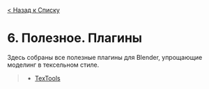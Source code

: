 [< Назад к Списку](utils.md)
# 6. Полезное. Плагины
Здесь собраны все полезные плагины для Blender, упрощающие моделинг в тексельном стиле.

>    - [TexTools](textools.md)

